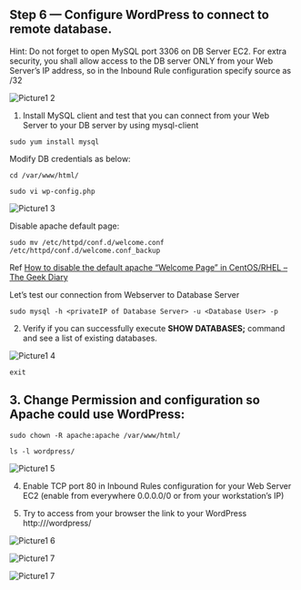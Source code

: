 ## Step 6 — Configure WordPress to connect to remote database.

Hint: Do not forget to open MySQL port 3306 on DB Server EC2. For extra security, you shall allow access to the DB server ONLY from your Web Server’s IP address, so in the Inbound Rule configuration specify source as /32

![Picture1 2](https://github.com/Seyifunmi0604/DevOps_Project/assets/130314772/b48acf6b-51a1-4d37-b088-6b218af568be)

1.	Install MySQL client and test that you can connect from your Web Server to your DB server by using mysql-client
```
sudo yum install mysql
```
Modify DB credentials as below:
```
cd /var/www/html/
```
```
sudo vi wp-config.php
```
![Picture1 3](https://github.com/Seyifunmi0604/DevOps_Project/assets/130314772/5f179536-5b9e-4467-8321-52c391e45431)

Disable apache default page:
```
sudo mv /etc/httpd/conf.d/welcome.conf /etc/httpd/conf.d/welcome.conf_backup
```
Ref [How to disable the default apache “Welcome Page” in CentOS/RHEL – The Geek Diary](https://www.thegeekdiary.com/how-to-disable-the-default-apache-welcome-page-in-centos-rhel-7/)

Let’s test our connection from Webserver to Database Server
```
sudo mysql -h <privateIP of Database Server> -u <Database User> -p
```
2.	Verify if you can successfully execute **SHOW DATABASES;** command and see a list of existing databases.

![Picture1 4](https://github.com/Seyifunmi0604/DevOps_Project/assets/130314772/836d0b0e-7421-4216-85e2-f9317575128d)

```
exit
```
## 3.	Change Permission and configuration so Apache could use WordPress:
```
sudo chown -R apache:apache /var/www/html/
```
```
ls -l wordpress/
```
![Picture1 5](https://github.com/Seyifunmi0604/DevOps_Project/assets/130314772/33574ad9-79a9-4a40-8d09-f6efdb86ad13)

4.	Enable TCP port 80 in Inbound Rules configuration for your Web Server EC2 (enable from everywhere 0.0.0.0/0 or from your workstation’s IP)

5.	Try to access from your browser the link to your WordPress http://<Web-Server-Public-IP-Address>/wordpress/

![Picture1 6](https://github.com/Seyifunmi0604/DevOps_Project/assets/130314772/eae951fa-b380-40ca-9d2f-ec6d08704eea)

![Picture1 7](https://github.com/Seyifunmi0604/DevOps_Project/assets/130314772/648ddcdf-b171-4121-983e-89e7f098cb8a)

![Picture1 7](https://github.com/Seyifunmi0604/DevOps_Project/assets/130314772/fda4f84c-3bbe-448b-81fe-5223086b43b5)




